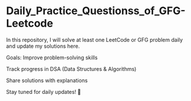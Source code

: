 # Daily_Practice_Questionss_of_GFG-Leetcode 
In this repository, I will solve at least one LeetCode or GFG problem daily and update my solutions here.

Goals:
Improve problem-solving skills

Track progress in DSA (Data Structures & Algorithms)

Share solutions with explanations

Stay tuned for daily updates! 🚀
